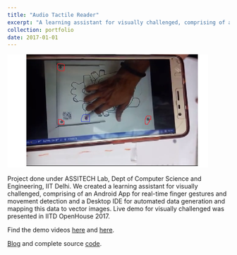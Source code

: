 ```yaml
---
title: "Audio Tactile Reader"
excerpt: "A learning assistant for visually challenged, comprising of an Android App for realtime finger gestures and movement detection and a Desktop IDE for automated data generation and mapping to vector images."
collection: portfolio
date: 2017-01-01
---
```


<img src='/images/tactile.png'><br>

Project done under ASSITECH Lab, Dept of Computer Science and Engineering, IIT Delhi. We created a learning assistant for visually challenged, comprising of an Android App for real-time finger gestures and movement detection and a Desktop IDE for automated data generation and mapping this data to vector images. Live demo for visually challenged was presented in IITD OpenHouse 2017.

Find the demo videos [here](https://drive.google.com/file/d/0BwqSn5OhABewdFE1VWJOaE5DNEk/view) and [here](https://drive.google.com/file/d/0BzTXwwDRhCetY2M2dUdMSzAxOGM/view).

[Blog](https://audiotactilereader.wordpress.com/) and complete source [code](https://github.com/prakharg24/audiotactilereader).
